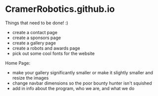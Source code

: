 # CramerRobotics.github.io



Things that need to be done! :)

* create a contact page
* create a sponsors page
* create a gallery page
* create a robots and awards page
* pick out some cool fonts for the website

Home Page:
* make your gallery significantly smaller or make it slightly smaller and resize the images
* change navbar dimensions so the poor bounty hunter isn't squished
* add in info about the program, who we are, and what we do
